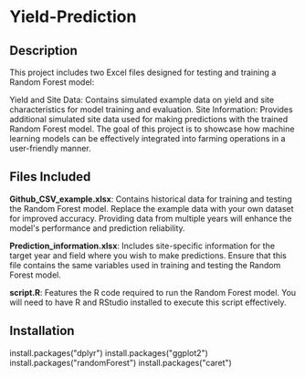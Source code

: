 # Yield-Prediction

## Description
This project includes two Excel files designed for testing and training a Random Forest model:

Yield and Site Data: Contains simulated example data on yield and site characteristics for model training and evaluation.
Site Information: Provides additional simulated site data used for making predictions with the trained Random Forest model.
The goal of this project is to showcase how machine learning models can be effectively integrated into farming operations in a user-friendly manner.

## Files Included
**Github_CSV_example.xlsx**: Contains historical data for training and testing the Random Forest model. Replace the example data with your own dataset for improved accuracy. Providing data from multiple years will enhance the model's performance and prediction reliability.

**Prediction_information.xlsx**: Includes site-specific information for the target year and field where you wish to make predictions. Ensure that this file contains the same variables used in training and testing the Random Forest model.

**script.R**: Features the R code required to run the Random Forest model. You will need to have R and RStudio installed to execute this script effectively.

## Installation
install.packages("dplyr")
install.packages("ggplot2")
install.packages("randomForest")
install.packages("caret")
